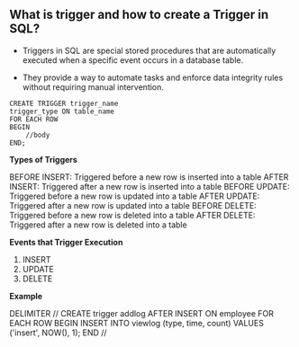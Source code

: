 ## What is trigger and how to create a Trigger in SQL?

- Triggers in SQL are special stored procedures that are automatically executed when a specific event occurs in a database table.

- They provide a way to automate tasks and enforce data integrity rules without requiring manual intervention.

```
CREATE TRIGGER trigger_name
trigger_type ON table_name
FOR EACH ROW
BEGIN
    //body
END;
```

**Types of Triggers**

BEFORE INSERT: Triggered before a new row is inserted into a table
AFTER INSERT: Triggered after a new row is inserted into a table
BEFORE UPDATE: Triggered before a new row is updated into a table
AFTER UPDATE: Triggered after a new row is updated into a table
BEFORE DELETE: Triggered before a new row is deleted into a table
AFTER DELETE: Triggered after a new row is deleted into a table

**Events that Trigger Execution**

1. INSERT
2. UPDATE
3. DELETE

**Example**

DELIMITER //
CREATE trigger addlog
AFTER INSERT ON employee
FOR EACH ROW
BEGIN
INSERT INTO viewlog
(type, time, count)
VALUES
('insert', NOW(), 1);
END //
